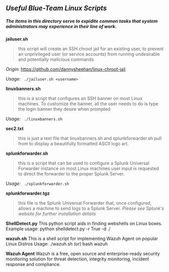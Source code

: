 ## _Useful Blue-Team Linux Scripts_

##### The items in this directory serve to expidite common tasks that system administrators may experience in their line of work.

**jailuser.sh**
> this script will create an SSH chroot jail for an existing user, 
> to prevent an unprivileged user (or service accounts) from running undesirable and potentially malicious commands

*Origin:* https://github.com/dannysheehan/linux-chroot-jail

*Usage:*
      ``` ./jailuser.sh <username>```

**linuxbanners.sh**
> this is a script that configures an SSH banner on most Linux machines.
> To customize the banner, all the user needs to do is type the login banner they desire when prompted

*Usage:*
      ``` ./linuxbanners.sh```
    
**sec2.txt**
> this is just a text file that linuxbanners.sh and splunkforwarder.sh pull from 
> to display a beautifully formatted ASCII logo art.
    
**splunkforwarder.sh**
> this is a script that can be used to configure a Splunk Universal Forwarder instance on most Linux machines
> user input is requested to direct the forwarder to the proper Splunk Server.

*Usage:*
      ``` ./splunkforwarder.sh```

**splunkforwarder.tgz**
> this file is the Splunk Universal Forwarder that, once configured, allows a machine to send logs to
> a Splunk Server.
> _Please see Splunk's website for further installation details_

**ShellDetect.py**
This python script aids in finding webshells on Linux boxes. Example usage:
python shelldetect.py -r True -d ./

**wazuh.sh**
This is a shell script for implementing Wazuh Agent on popular Linux Distros
Usage: ./wazuh.sh (or) bash wazuh

**Wazuh Agent** 
Wazuh is a free, open source and enterprise-ready security monitoring solution for threat detection, integrity monitoring, incident response and compliance.
